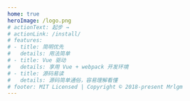 ```yaml
---
home: true
heroImage: /logo.png
# actionText: 起步 →
# actionLink: /install/
# features:
# - title: 简明优先
#   details: 用法简单
# - title: Vue 驱动
#   details: 享用 Vue + webpack 开发环境
# - title: 源码易读
#   details: 源码简单通俗，容易理解看懂
# footer: MIT Licensed | Copyright © 2018-present Mrlgm
---
```

<home></home>

<!-- # pencil-vue

### 介绍

- 这是一个手绘风格的 UI 框架。
- 本 UI 框架是基于 Vue 2 实现的。
- 使用了重构、设计模式、单向数据流等技术概念。
- 注意：本 UI 框架的代码尚未完全完工,请不要在生产环境中使用本 UI 框架,欢迎讨论交流，如果你觉得还不错，请 [Star](https://github.com/qq919006380/pencil-vue)。
 -->
